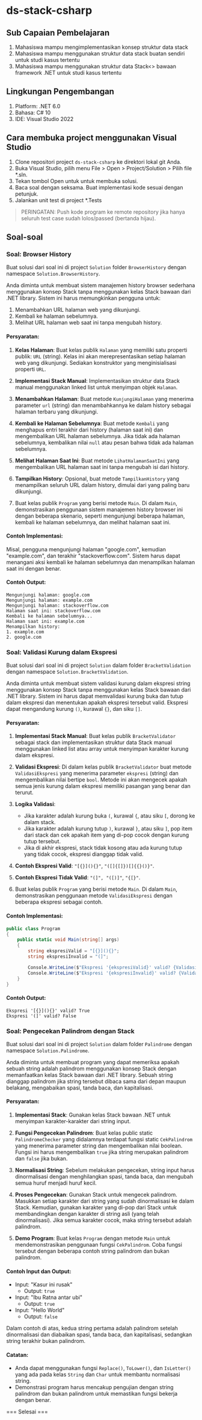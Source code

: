# ds-stack-csharp

## Sub Capaian Pembelajaran

1. Mahasiswa mampu mengimplementasikan konsep struktur data stack
2. Mahasiswa mampu menggunakan struktur data stack buatan sendiri untuk studi kasus tertentu
3. Mahasiswa mampu menggunakan struktur data Stack<> bawaan framework .NET untuk studi kasus tertentu

## Lingkungan Pengembangan

1. Platform: .NET 6.0
2. Bahasa: C# 10
3. IDE: Visual Studio 2022

## Cara membuka project menggunakan Visual Studio

1. Clone repositori project `ds-stack-csharp` ke direktori lokal git Anda.
2. Buka Visual Studio, pilih menu File > Open > Project/Solution > Pilih file *.sln.
3. Tekan tombol Open untuk  untuk membuka solusi.
4. Baca soal dengan seksama. Buat implementasi kode sesuai dengan petunjuk.
6. Jalankan unit test di project *.Tests

> PERINGATAN: Push kode program ke remote repository jika hanya seluruh test case sudah lolos/passed (bertanda hijau).

## Soal-soal

### Soal: Browser History

Buat solusi dari soal ini di project `Solution` folder `BrowserHistory` dengan namespace `Solution.BrowserHistory`.

Anda diminta untuk membuat sistem manajemen history browser sederhana menggunakan konsep Stack tanpa menggunakan kelas Stack bawaan dari .NET library. Sistem ini harus memungkinkan pengguna untuk:

1. Menambahkan URL halaman web yang dikunjungi.
2. Kembali ke halaman sebelumnya.
3. Melihat URL halaman web saat ini tanpa mengubah history.

#### Persyaratan:

1. **Kelas Halaman**: Buat kelas publik `Halaman` yang memiliki satu properti publik: `URL` (string). Kelas ini akan merepresentasikan setiap halaman web yang dikunjungi. Sediakan konstruktor yang menginisialisasi properti `URL`.

2. **Implementasi Stack Manual**: Implementasikan struktur data Stack manual menggunakan linked list untuk menyimpan objek `Halaman`.

3. **Menambahkan Halaman**: Buat metode `KunjungiHalaman` yang menerima parameter `url` (string) dan menambahkannya ke dalam history sebagai halaman terbaru yang dikunjungi.

4. **Kembali ke Halaman Sebelumnya**: Buat metode `Kembali` yang menghapus entri terakhir dari history (halaman saat ini) dan mengembalikan URL halaman sebelumnya. Jika tidak ada halaman sebelumnya, kembalikan nilai `null` atau pesan bahwa tidak ada halaman sebelumnya.

5. **Melihat Halaman Saat Ini**: Buat metode `LihatHalamanSaatIni` yang mengembalikan URL halaman saat ini tanpa mengubah isi dari history.

6. **Tampilkan History**: Opsional, buat metode `TampilkanHistory` yang menampilkan seluruh URL dalam history, dimulai dari yang paling baru dikunjungi.

7. Buat kelas publik `Program` yang berisi metode `Main`. Di dalam `Main`, demonstrasikan penggunaan sistem manajemen history browser ini dengan beberapa skenario, seperti mengunjungi beberapa halaman, kembali ke halaman sebelumnya, dan melihat halaman saat ini.

#### Contoh Implementasi:

Misal, pengguna mengunjungi halaman "google.com", kemudian "example.com", dan terakhir "stackoverflow.com". Sistem harus dapat menangani aksi kembali ke halaman sebelumnya dan menampilkan halaman saat ini dengan benar.

#### Contoh Output:

```
Mengunjungi halaman: google.com
Mengunjungi halaman: example.com
Mengunjungi halaman: stackoverflow.com
Halaman saat ini: stackoverflow.com
Kembali ke halaman sebelumnya...
Halaman saat ini: example.com
Menampilkan history:
1. example.com
2. google.com
```

### Soal: Validasi Kurung dalam Ekspresi

Buat solusi dari soal ini di project `Solution` dalam folder `BracketValidation` dengan namespace `Solution.BracketValidation`.

Anda diminta untuk membuat sistem validasi kurung dalam ekspresi string menggunakan konsep Stack tanpa menggunakan kelas Stack bawaan dari .NET library. Sistem ini harus dapat memvalidasi kurung buka dan tutup dalam ekspresi dan menentukan apakah ekspresi tersebut valid. Ekspresi dapat mengandung kurung `()`, kurawal `{}`, dan siku `[]`.

#### Persyaratan:

1. **Implementasi Stack Manual**: Buat kelas publik `BracketValidator` sebagai stack dan implementasikan struktur data Stack manual menggunakan linked list atau array untuk menyimpan karakter kurung dalam ekspresi.

2. **Validasi Ekspresi**: Di dalam kelas publik `BracketValidator` buat metode `ValidasiEkspresi` yang menerima parameter `ekspresi` (string) dan mengembalikan nilai bertipe `bool`. Metode ini akan mengecek apakah semua jenis kurung dalam ekspresi memiliki pasangan yang benar dan terurut.

3. **Logika Validasi**:
   - Jika karakter adalah kurung buka `(`, kurawal `{`, atau siku `[`, dorong ke dalam stack.
   - Jika karakter adalah kurung tutup `)`, kurawal `}`, atau siku `]`, pop item dari stack dan cek apakah item yang di-pop cocok dengan kurung tutup tersebut.
   - Jika di akhir ekspresi, stack tidak kosong atau ada kurung tutup yang tidak cocok, ekspresi dianggap tidak valid.

4. **Contoh Ekspresi Valid**: `"[{}](){}"`, `"([]{[]})[]{{}()}"`.
5. **Contoh Ekspresi Tidak Valid**: `"(]", "([)]"`, `"{[}"`.

6. Buat kelas publik `Program` yang berisi metode `Main`. Di dalam `Main`, demonstrasikan penggunaan metode `ValidasiEkspresi` dengan beberapa ekspresi sebagai contoh.

#### Contoh Implementasi:

```csharp
public class Program
{
    public static void Main(string[] args)
    {
        string ekspresiValid = "[{}](){}";
        string ekspresiInvalid = "(]";

        Console.WriteLine($"Ekspresi '{ekspresiValid}' valid? {ValidasiEkspresi(ekspresiValid)}");
        Console.WriteLine($"Ekspresi '{ekspresiInvalid}' valid? {ValidasiEkspresi(ekspresiInvalid)}");
    }
}
```

#### Contoh Output:

```
Ekspresi '[{}](){}' valid? True
Ekspresi '(]' valid? False
```

### Soal: Pengecekan Palindrom dengan Stack

Buat solusi dari soal ini di project `Solution` dalam folder `Palindrome` dengan namespace `Solution.Palindrome`.

Anda diminta untuk membuat program yang dapat memeriksa apakah sebuah string adalah palindrom menggunakan konsep Stack dengan memanfaatkan kelas Stack bawaan dari .NET library. Sebuah string dianggap palindrom jika string tersebut dibaca sama dari depan maupun belakang, mengabaikan spasi, tanda baca, dan kapitalisasi.

#### Persyaratan:

1. **Implementasi Stack**: Gunakan kelas Stack bawaan .NET untuk menyimpan karakter-karakter dari string input.

2. **Fungsi Pengecekan Palindrom**: Buat kelas public static `PalindromeChecker` yang didalamnya terdapat fungsi static `CekPalindrom` yang menerima parameter string dan mengembalikan nilai boolean. Fungsi ini harus mengembalikan `true` jika string merupakan palindrom dan `false` jika bukan.

3. **Normalisasi String**: Sebelum melakukan pengecekan, string input harus dinormalisasi dengan menghilangkan spasi, tanda baca, dan mengubah semua huruf menjadi huruf kecil.

4. **Proses Pengecekan**: Gunakan Stack untuk mengecek palindrom. Masukkan setiap karakter dari string yang sudah dinormalisasi ke dalam Stack. Kemudian, gunakan karakter yang di-pop dari Stack untuk membandingkan dengan karakter di string asli (yang telah dinormalisasi). Jika semua karakter cocok, maka string tersebut adalah palindrom.

5. **Demo Program**: Buat kelas `Program` dengan metode `Main` untuk mendemonstrasikan penggunaan fungsi `CekPalindrom`. Coba fungsi tersebut dengan beberapa contoh string palindrom dan bukan palindrom.

#### Contoh Input dan Output:

- Input: "Kasur ini rusak"
  - Output: `true`
- Input: "Ibu Ratna antar ubi"
  - Output: `true`
- Input: "Hello World"
  - Output: `false`

Dalam contoh di atas, kedua string pertama adalah palindrom setelah dinormalisasi dan diabaikan spasi, tanda baca, dan kapitalisasi, sedangkan string terakhir bukan palindrom.

#### Catatan:

- Anda dapat menggunakan fungsi `Replace()`, `ToLower()`, dan `IsLetter()` yang ada pada kelas `String` dan `Char` untuk membantu normalisasi string.
- Demonstrasi program harus mencakup pengujian dengan string palindrom dan bukan palindrom untuk memastikan fungsi bekerja dengan benar.

=== Selesai ===


